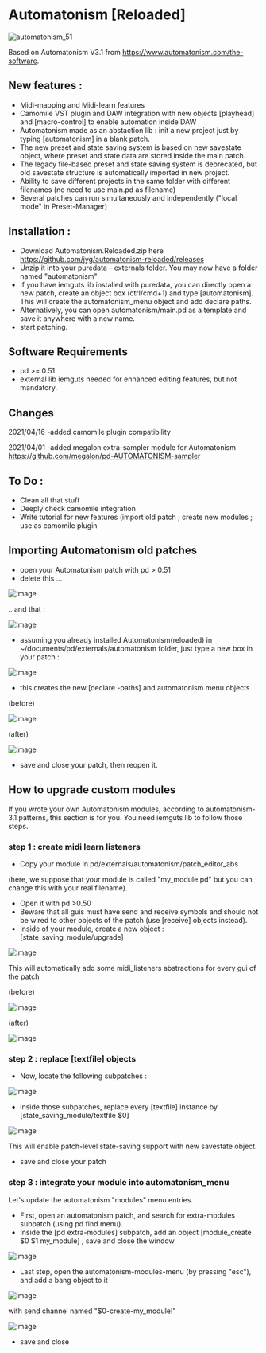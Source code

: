 # Automatonism [Reloaded]

<p align="left"> <img src="https://raw.githubusercontent.com/jyg/automatonism/master/automatonism_51.png" alt="automatonism_51" ></p>

Based on Automatonism V3.1 from https://www.automatonism.com/the-software.

## New features :

* Midi-mapping and Midi-learn features
* Camomile VST plugin and DAW integration with new objects [playhead] and [macro-control] to enable automation inside DAW
* Automatonism made as an abstaction lib : init a new project just by typing [automatonism] in a blank patch. 
* The new preset and state saving system is based on new savestate object, where preset and state data are stored inside the main patch.
* The legacy file-based preset and state saving system is deprecated, but old savestate structure is automatically imported in new project.
* Ability to save different projects in the same folder with different filenames (no need to use main.pd as filename)
* Several patches can run simultaneously and independently ("local mode" in Preset-Manager)

## Installation :
* Download Automatonism.Reloaded.zip here https://github.com/jyg/automatonism-reloaded/releases
* Unzip it into your puredata - externals folder. You may now have a folder named "automatonism"
* If you have iemguts lib installed with puredata, you can directly open a new patch, create an object box (ctrl/cmd+1) and type [automatonism]. This will create the automatonism_menu object and add declare paths.
* Alternatively, you can open automatonism/main.pd as a template and save it anywhere with a new name.
* start patching.

## Software Requirements
* pd >= 0.51
* external lib iemguts needed for enhanced editing features, but not mandatory.

## Changes
2021/04/16	-added camomile plugin compatibility

2021/04/01	-added megalon extra-sampler module for Automatonism
	https://github.com/megalon/pd-AUTOMATONISM-sampler


## To Do :
* Clean all that stuff
* Deeply check camomile integration
* Write tutorial for new features (import old patch ; create new modules ; use as camomile plugin

	
## Importing Automatonism old patches

* open your Automatonism patch with pd > 0.51
* delete this ...

![image](https://user-images.githubusercontent.com/1431894/119803727-fe65c900-bedf-11eb-93e1-b6b34f58958b.png)

.. and that :

![image](https://user-images.githubusercontent.com/1431894/119803910-2bb27700-bee0-11eb-8577-856ae132d346.png)

* assuming you already installed Automatonism(reloaded) in ~/documents/pd/externals/automatonism folder, just type a new box in your patch : 

![image](https://user-images.githubusercontent.com/1431894/119804376-92d02b80-bee0-11eb-8bc0-db737b4dd6df.png)
* this creates the new [declare -paths] and automatonism menu objects

(before)

![image](https://user-images.githubusercontent.com/1431894/119804886-0e31dd00-bee1-11eb-8367-9caaeee29418.png)

(after)

![image](https://user-images.githubusercontent.com/1431894/119805045-315c8c80-bee1-11eb-8ad3-fe97ce025fd7.png)

* save and close your patch, then reopen it.

## How to upgrade custom modules
If you wrote your own Automatonism modules, according to automatonism-3.1 patterns, this section is for you.
You need iemguts lib to follow those steps.

### step 1 : create midi learn listeners
* Copy your module in pd/externals/automatonism/patch_editor_abs

(here, we suppose that your module is called "my_module.pd" but you can change this with your real filename).
* Open it with pd >0.50
* Beware that all guis must have send and receive symbols and should not be wired to other objects of the patch (use [receive] objects instead).
* Inside of your module, create a new object : [state_saving_module/upgrade]

![image](https://user-images.githubusercontent.com/1431894/119808872-d5940280-bee4-11eb-8e6e-1c3f6a910870.png)

This will automatically add some midi_listeners abstractions for every gui of the patch

(before) 

![image](https://user-images.githubusercontent.com/1431894/119808535-80f08780-bee4-11eb-84f1-61a8725128ba.png)

(after)

![image](https://user-images.githubusercontent.com/1431894/119814432-af716100-beea-11eb-851b-379359666811.png)


### step 2 : replace [textfile] objects
* Now, locate the following subpatches : 

![image](https://user-images.githubusercontent.com/1431894/119809281-3f141100-bee5-11eb-8e74-7ac6e0b36bbf.png)

* inside those subpatches, replace every [textfile] instance by [state_saving_module/textfile $0]

![image](https://user-images.githubusercontent.com/1431894/119809677-a8941f80-bee5-11eb-9eab-74197f290275.png)

This will enable patch-level state-saving support with new savestate object.
 
* save and close your patch

### step 3 : integrate your module into automatonism_menu
Let's update the automatonism "modules" menu entries.  
* First, open an automatonism patch, and search for extra-modules subpatch (using pd find menu).
* Inside the [pd extra-modules] subpatch, add an object [module_create $0 $1 my_module] , save and close the window

![image](https://user-images.githubusercontent.com/1431894/119811171-14c35300-bee7-11eb-8328-b58759cbc51e.png)

* Last step, open the automatonism-modules-menu (by pressing "esc"), and add a bang object to it

![image](https://user-images.githubusercontent.com/1431894/119813412-87353280-bee9-11eb-881f-b90f9bef65d5.png)

with send channel named "$0-create-my_module!"

![image](https://user-images.githubusercontent.com/1431894/119812022-fc076d00-bee7-11eb-864f-77d85e2a4483.png) 

* save and close

